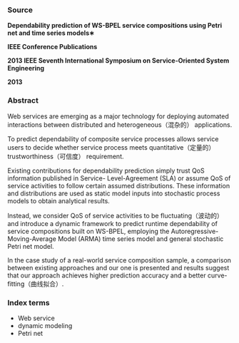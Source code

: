 ### Source

**Dependability prediction of WS-BPEL service compositions using Petri net and time series models∗**

**IEEE Conference Publications**

**2013 IEEE Seventh International Symposium on Service-Oriented System Engineering**

**2013**

### Abstract

Web services are emerging as a major technology for deploying automated interactions between distributed and heterogeneous（混杂的） applications. 

To predict dependability of composite service processes allows service users to decide whether service process meets quantitative（定量的） trustworthiness（可信度） requirement. 

Existing contributions for dependability prediction simply trust QoS information published in Service- Level-Agreement (SLA) or assume QoS of service activities to follow certain assumed distributions. These information and distributions are used as static model inputs into stochastic process models to obtain analytical results. 

Instead, we consider QoS of service activities to be fluctuating（波动的） and introduce a dynamic framework to predict runtime dependability of service compositions built on WS-BPEL, employing the Autoregressive-Moving-Average Model (ARMA) time series model and general stochastic Petri net model. 

In the case study of a real-world service composition sample, a comparison between existing approaches and our one is presented and results suggest that our approach achieves higher prediction accuracy and a better curve-fitting（曲线拟合）.

### Index terms

* Web service
* dynamic modeling
* Petri net